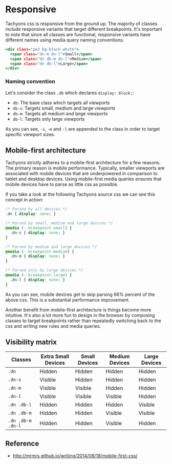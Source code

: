 # Responsive

Tachyons css is responsive from the ground up.
The majority of classes include responsive variants that target different breakpoints.
It's important to note that since all classes are functional, responsive variants have different names using media query naming conventions.

```.html
<div class="pa3 bg-black white">
  <span class="dn-m dn-l">Small</span>
  <span class="dn db-m dn-l">Medium</span>
  <span class="dn db-l">Large</span>
</div>
```

### Naming convention

Let's consider the class `.db` which declares `display: block;`:

- `db`: The base class which targets all viewports
- `db-s`: Targets small, medium and large viewports
- `db-m`: Targets all medium and large viewports
- `db-l`: Targets only large viewports

As you can see, `-s`, `-m` and `-l` are appended to the class in order to target specific viewport sizes.

## Mobile-first architecture

Tachyons strictly adheres to a mobile-first architecture for a few reasons.
The primary reason is mobile performance.
Typically, smaller viewports are associated with mobile devices that are underpowered in comparison to tablet and desktop devices.
Using mobile-first media queries ensures that mobile devices have to parse as little css as possible.

If you take a look at the following Tachyons source css we can see this concept in action:

```css
/* Parsed by all devices */
.dn { display: none; }

/* Parsed by small, medium and large devices */
@media (--breakpoint-small) {
  .dn-s { display: none; }
}

/* Parsed by medium and large devices */
@media (--breakpoint-medium) {
  .dn-m { display: none; }
}

/* Parsed only by large devices */
@media (--breakpoint-large) {
  .dn-l { display: none; }
}
```

As you can see, mobile devices get to skip parsing 66% percent of the above css.
This is a substantial performance improvement.

Another benefit from mobile-first architecture is things become more intuitive.
It's also a lot more fun to design in the browser by composing classes to target breakpoints rather than repeatedly switching back to the css and writing new rules and media queries.

## Visibility matrix

Classes | Extra Small Devices | Small Devices | Medium Devices | Large Devices
------- | ----------- | ------------- | -------------- | -------------
`.dn` | Hidden | Hidden | Hidden | Hidden
`.dn-s` | Visible | Hidden | Hidden | Hidden
`.dn-m` | Visible | Visible | Hidden | Hidden
`.dn-l` | Visible | Visible | Visible | Hidden
`.dn .db-l` | Hidden | Hidden | Hidden | Visible
`.dn .db-m` | Hidden | Hidden | Visible | Visible
`.dn .db-m .dn-l` | Hidden | Hidden | Visible | Hidden

## Reference

- http://mrmrs.github.io/writing/2014/08/18/mobile-first-css/
